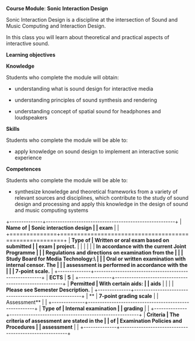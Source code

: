 **Course Module**: **Sonic Interaction Design**

Sonic Interaction Design is a discipline at the intersection of Sound
and Music Computing and Interaction Design.

In this class you will learn about theoretical and practical aspects of
interactive sound.

**Learning objectives**

**Knowledge**

Students who complete the module will obtain:

-   understanding what is sound design for interactive media

-   understanding principles of sound synthesis and rendering

-   understanding concept of spatial sound for headphones and
    loudspeakers

**Skills**

Students who complete the module will be able to: 

-   apply knowledge on sound design to implement an interactive sonic
    experience

**Competences**

Students who complete the module will be able to:

-   synthesize knowledge and theoretical frameworks from a variety of
    relevant sources and disciplines, which contribute to the study of
    sound design and processing and apply this knowledge in the design
    of sound and music computing systems

+--------------+-------------------------------------------------------+
| **Name of    | **Sonic interaction design**                          |
| exam**       |                                                       |
+==============+=======================================================+
| **Type of    | **Written or oral exam** **based on submitted         |
| exam**       | project.**                                            |
|              |                                                       |
|              | **In accordance with the current Joint Programme      |
|              | Regulations and directions on examination from the    |
|              | Study Board for Media Technology:\                    |
|              | Oral or written examination with internal censor. The |
|              | assessment is performed in accordance with the        |
|              | 7-point scale.**                                      |
+--------------+-------------------------------------------------------+
| **ECTS**     | **5**                                                 |
+--------------+-------------------------------------------------------+
| **Permitted  | **With certain aids:**                                |
| aids**       |                                                       |
|              | **Please see Semester Description.**                  |
+--------------+-------------------------------------------------------+
| **           | **7-point grading scale**                             |
| Assessment** |                                                       |
+--------------+-------------------------------------------------------+
| **Type of    | **Internal examination**                              |
| grading**    |                                                       |
+--------------+-------------------------------------------------------+
| **Criteria   | **The criteria of assessment are stated in the        |
| of           | Examination Policies and Procedures**                 |
| assessment** |                                                       |
+--------------+-------------------------------------------------------+
